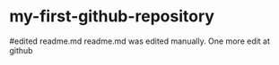 # my-first-github-repository

#edited readme.md
readme.md was edited manually. One more edit at github
